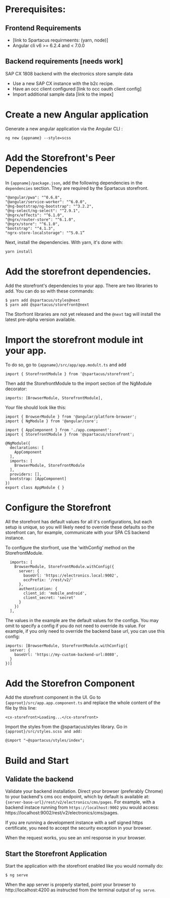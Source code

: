 # Prerequisites:

## Frontend Requirements

- [link to Spartacus requirmeents: (yarn, node)]
- Angular cli v6 >= 6.2.4 and < 7.0.0

## Backend requirements [needs work]

SAP CX 1808 backend with the electronics store sample data

- Use a new SAP CX instance with the b2c recipe.
- Have an occ client configured [link to occ oauth client config]
- Import additional sample data [link to the impex]

# Create a new Angular application

Generate a new angular application via the Angular CLI :

```
ng new {appname} --style=scss
```

# Add the Storefront's Peer Dependencies

In `{appname}/package.json`, add the following dependencies in the `dependencies` section. They are required by the Spartacus storefront.

```
"@angular/pwa": "^0.6.8",
"@angular/service-worker": "^6.0.0",
"@ng-bootstrap/ng-bootstrap": "^3.2.2",
"@ng-select/ng-select": "^2.9.1",
"@ngrx/effects": "^6.1.0",
"@ngrx/router-store": "^6.1.0",
"@ngrx/store": "^6.1.0",
"bootstrap": "^4.1.3",
"ngrx-store-localstorage": "^5.0.1”
```

Next, install the dependencies. With yarn, it's done with:

```
yarn install
```

# Add the storefront dependencies.

Add the storefront's dependencies to your app. There are two libraries to add. You can do so with these commands:

```
$ yarn add @spartacus/styles@next
$ yarn add @spartacus/storefront@next
```

The Storfront libraries are not yet released and the `@next` tag will install the latest pre-alpha version available.

# Import the storefront module int your app.

To do so, go to `{appname}/src/app/app.modult.ts` and add

```
import { StorefrontModule } from '@spartacus/storefront’;
```

Then add the StorefrontModule to the import section of the NgModule decorator:

```
imports: [BrowserModule, StorefrontModule],
```

Your file should look like this:

```
import { BrowserModule } from '@angular/platform-browser';
import { NgModule } from '@angular/core';

import { AppComponent } from './app.component';
import { StorefrontModule } from '@spartacus/storefront';

@NgModule({
  declarations: [
    AppComponent
  ],
  imports: [
    BrowserModule, StorefrontModule
  ],
  providers: [],
  bootstrap: [AppComponent]
})
export class AppModule { }
```

# Configure the Storefront

All the storefront has default values for all it's configurations, but each setup is unique, so you will likely need to override these defaults so the storefront can, for example, communicate with your SPA CS backend instance.

To configure the storfront, use the ‘withConfig’ method on the StorefrontModule.

```
  imports: [
    BrowserModule, StorefrontModule.withConfig({
      server: {
        baseUrl: 'https://electronics.local:9002',
        occPrefix: '/rest/v2/'
      },
      authentication: {
        client_id: 'mobile_android',
        client_secret: 'secret'
      }
    })
  ],
```

The values in the example are the default values for the configs. You may omit to specify a config if you do not need to override its value.
For example, if you only need to override the backend base url, you can use this config:

```
imports: [BrowserModule, StorefrontModule.withConfig({
  server: {
    baseUrl: 'https://my-custom-backend-url:8080',
  }
})]
```

# Add the Storefron Component

Add the storefront component in the UI. Go to `{approot}/src/app.app.component.ts` and replace the whole content of the file by this line:

```
<cx-storefront>Loading...</cx-storefront>
```

Import the styles from the @spartacus/styles library.
Go in `{approot}/src/styles.scss and add:`

```
@import "~@spartacus/styles/index";
```

# Build and Start

## Validate the backend

Validate your backend installation. Direct your browser (preferably Chrome) to your backend's cms occ endpoint, which by default is available at: `{server-base-url}/rest/v2/electronics/cms/pages`. For example, with a backend instace running from `https://localhost:9002` you would access: https://localhost:9002/rest/v2/electronics/cms/pages.

If you are running a development instance with a self signed https certificate, you need to accept the security exception in your browser.

When the request works, you see an xml response in your browser.

## Start the Storefront Application

Start the application with the storefront enabled like you would normally do:

```
$ ng serve
```

When the app server is properly started, point your browser to http://localhost:4200 as instructed from the terminal output of `ng serve`.
